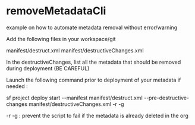 # removeMetadataCli
example on how to automate metadata removal without error/warning 


Add the following files in your workspace/git

manifest/destruct.xml
manifest/destructiveChanges.xml


In the destructiveChanges, list all the metadata that should be removed during deployment (BE CAREFUL)

Launch the following command prior to deployment of your metadata if needed :

sf project deploy start --manifest manifest/destruct.xml --pre-destructive-changes manifest/destructiveChanges.xml -r -g

-r -g : prevent the script to fail if the metadata is already deleted in the org
